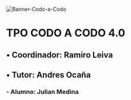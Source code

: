 ![Banner-Codo-a-Codo](https://inscripcionesagencia.bue.edu.ar/codoacodo/iconos/logos/logo-CAC.webp)

# TPO CODO A CODO 4.0

## • Coordinador: Ramiro Leiva
## • Tutor: Andres Ocaña
  ### - Alumno: Julian Medina
